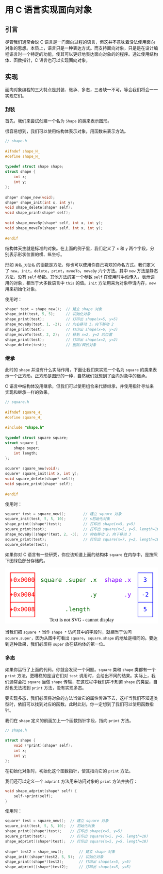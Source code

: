 # 用 C 语言实现面向对象

## 引言

尽管我们通常会说 C 语言是一门面向过程的语言，但这并不意味着没法使用面向对象的思想。本质上，语言只是一种表达方式。而支持面向对象，只是是在设计编程语言时一个特定的功能，使其可以更好地表达面向对象的的程序。通过使用结构体、函数指针，C 语言也可以实现面向对象。

## 实现

面向对象编程的三大特点是封装、继承、多态，三者缺一不可，等会我们将会一一实现它们。

### 封装

首先，我们来尝试创建一个名为 `Shape` 的类来表示图形。

很容易想到，我们可以使用结构体表示对象，用函数来表示方法。

```c
// shape.h

#ifndef shape_H_
#define shape_H_

typedef struct shape shape;
struct shape {
    int x;
    int y;
};

shape* shape_new(void);
shape* shape_init(int x, int y);
void shape_delete(shape* self);
void shape_print(shape* self);

void shape_moveBy(shape* self, int x, int y);
void shape_moveTo(shape* self, int x, int y);

#endif
```

结构体天生就是标准的对象。在上面的例子里，我们定义了 `x` 和 `y` 两个字段，分别表示形状位置的横、纵坐标。

形如 `类名_方法名` 的函数是方法，你也可以使用你自己喜欢的命名方式。我们定义了 `new`，`init`，`delete`，`print`，`mvoeTo`，`moveBy` 六个方法。其中 `new` 方法是静态方法，没有 `self` 参数。其他方法的第一个参数 `self` 在使用时手动传入，表示调用的对象，相当于大多数语言中 `this` 的值。`init` 方法用来为对象申请内存，`new` 用来初始化对象。

使用时：

```c
shape* test = shape_new();  // 建立 shape 对象
shape_init(test, 5, 5);     // 初始化对象
shape_print(test);          // 打印出 shape(x=5, y=5)
shape_moveBy(test, 1, -2);  // 向右移动 1，向下移动 2
shape_print(test);          // 打印出 shape(x=6, y=3)
shape_moveTo(test, 2, 2);   // 移到 x=2, y=2 的位置
shape_print(test);          // 打印出 shape(x=2, y=2)
shape_delete(test);         // 删除/释放对象
```

### 继承

此时的 `shape` 并没有什么实际作用，下面让我们来实现一个名为 `square` 的类来表示一个正方形。正方形是图形的一种，自然我们就想到了面向对象中的继承。

C 语言中结构体没用继承，但我们可以使用组合来代替继承，并使用指针寻址来实现和继承一样的效果。

```c
// square.h

#ifndef square_H_
#define square_H_

#include "shape.h"

typedef struct square square;
struct square {
    shape super;
    int length;
};

square* square_new(void);
square* square_init(int x, int y);
void square_delete(shape* self);
void square_print(shape* self);

#endif
```

使用时：

```c
square* test = square_new();        // 建立 square 对象
square_init(test, 5, 5, 10);        // s初始化对象
shape_print((shape*)test);          // 打印出 shape(x=5, y=5)
square_print(test);                 // 打印出 square(x=5, y=5, length=10)
shape_moveBy((shape*)test, 2, -3);  // 向右移动 2，向下移动 3
square_print(test);                 // 打印出 square(x=7, y=2, length=10)
square_delete(test);
```

如果你对 C 语言有一些研究，你应该知道上面的结构体 `square` 在内存中，是按照下图绿色部分存储的。

<img title="" src="./statics/pic01.svg" alt="内存示意图" width="689" data-align="center">

当我们把 `square *` 当作 `shape *` 访问其中的字段时，就相当于访问 `square.super`，因为从图中可看出 `square`，`square.shape` 的地址是相同的。要达到这种效果，我们必须将 `super` 放在结构体的第一位。

### 多态

如果你运行了上面的代码，你就会发现一个问题。`square` 类和 `shape` 类都有一个 `print` 方法，更糟糕的是当它们对 `test` 调用时，会给出不同的结果。实际上，我们通常会把 `square` 当做 `shape` 传输，在这过程中我们并不知道 `shape` 的类型，自然也无法找到 `print` 方法，没有实现多态。

要实现多态，我们必须将对象的方法当做它的属性传递下去，这样当我们不知道类型时，依旧可以找到对应的函数。此时此刻，你一定想到了我们可以使用函数指针。

我们在 `shape` 定义的前面加上一个函数指针字段，指向 `print` 方法。

```c
// shape.h

struct shape {
    void (*print)(shape* self);
    int x;
    int y;
};
```

在初始化对象时，初始化这个函数指针，使其指向它的 `print` 方法。

我们还可以定义一个 `adprint` 方法用来访问对象的 `print` 方法并执行：

```c
void shape_adprint(shape* self) {
    self->print(self);
}
```

使用时：

```c
square* test = square_new();  // 建立 square 对象
square_init(test, 5, 5, 10);  // 初始化对象
shape_print((shape*)test);    // 打印出 shape(x=5, y=5)
square_print(test);           // 打印出 square(x=5, y=5, length=10)
shape_adprint((shape*)test);  // 打印出 square(x=5, y=5, length=10)

shape* test2 = shape_new();       // 建立 shape 对象
shape_init((shape*)test2, 5, 5);  // 初始化对象
shape_print((shape*)test2);       // 打印出 shape(x=5, y=5)
shape_adprint((shape*)test2);     // 打印出 shape(x=5, y=5)
```
